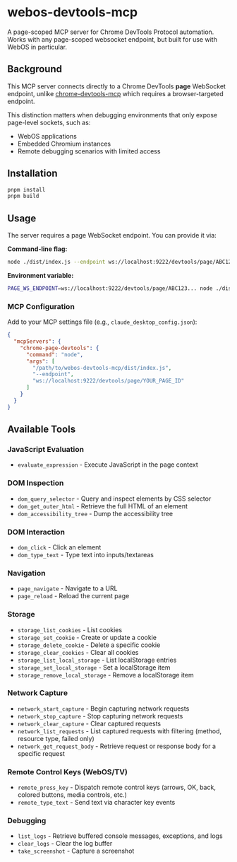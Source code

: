 # webos-devtools-mcp

A page-scoped MCP server for Chrome DevTools Protocol automation. Works with any
page-scoped websocket endpoint, but built for use with WebOS in particular.

## Background

This MCP server connects directly to a Chrome DevTools **page** WebSocket endpoint, unlike [chrome-devtools-mcp](https://github.com/chrishayuk/chrome-devtools-mcp) which requires a browser-targeted endpoint.

This distinction matters when debugging environments that only expose page-level sockets, such as:
- WebOS applications
- Embedded Chromium instances
- Remote debugging scenarios with limited access

## Installation

```bash
pnpm install
pnpm build
```

## Usage

The server requires a page WebSocket endpoint. You can provide it via:

**Command-line flag:**
```bash
node ./dist/index.js --endpoint ws://localhost:9222/devtools/page/ABC123...
```

**Environment variable:**
```bash
PAGE_WS_ENDPOINT=ws://localhost:9222/devtools/page/ABC123... node ./dist/index.js
```

### MCP Configuration

Add to your MCP settings file (e.g., `claude_desktop_config.json`):

```json
{
  "mcpServers": {
    "chrome-page-devtools": {
      "command": "node",
      "args": [
        "/path/to/webos-devtools-mcp/dist/index.js",
        "--endpoint",
        "ws://localhost:9222/devtools/page/YOUR_PAGE_ID"
      ]
    }
  }
}
```

## Available Tools

### JavaScript Evaluation
- `evaluate_expression` - Execute JavaScript in the page context

### DOM Inspection
- `dom_query_selector` - Query and inspect elements by CSS selector
- `dom_get_outer_html` - Retrieve the full HTML of an element
- `dom_accessibility_tree` - Dump the accessibility tree

### DOM Interaction
- `dom_click` - Click an element
- `dom_type_text` - Type text into inputs/textareas

### Navigation
- `page_navigate` - Navigate to a URL
- `page_reload` - Reload the current page

### Storage
- `storage_list_cookies` - List cookies
- `storage_set_cookie` - Create or update a cookie
- `storage_delete_cookie` - Delete a specific cookie
- `storage_clear_cookies` - Clear all cookies
- `storage_list_local_storage` - List localStorage entries
- `storage_set_local_storage` - Set a localStorage item
- `storage_remove_local_storage` - Remove a localStorage item

### Network Capture
- `network_start_capture` - Begin capturing network requests
- `network_stop_capture` - Stop capturing network requests
- `network_clear_capture` - Clear captured requests
- `network_list_requests` - List captured requests with filtering (method, resource type, failed only)
- `network_get_request_body` - Retrieve request or response body for a specific request

### Remote Control Keys (WebOS/TV)
- `remote_press_key` - Dispatch remote control keys (arrows, OK, back, colored buttons, media controls, etc.)
- `remote_type_text` - Send text via character key events

### Debugging
- `list_logs` - Retrieve buffered console messages, exceptions, and logs
- `clear_logs` - Clear the log buffer
- `take_screenshot` - Capture a screenshot
